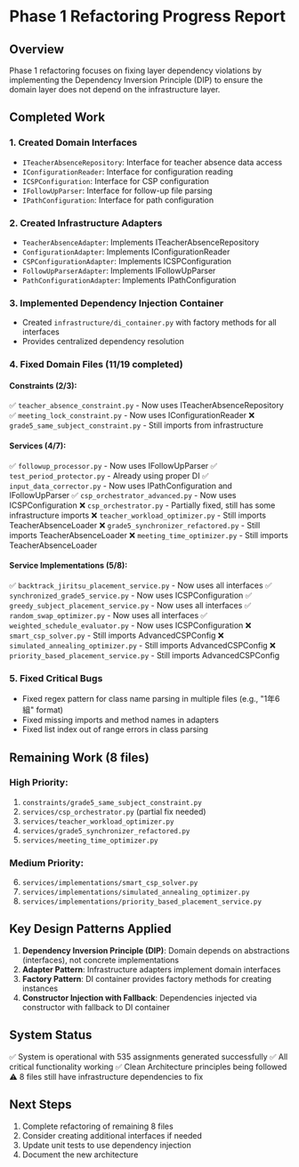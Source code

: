 # Phase 1 Refactoring Progress Report

## Overview
Phase 1 refactoring focuses on fixing layer dependency violations by implementing the Dependency Inversion Principle (DIP) to ensure the domain layer does not depend on the infrastructure layer.

## Completed Work

### 1. Created Domain Interfaces
- `ITeacherAbsenceRepository`: Interface for teacher absence data access
- `IConfigurationReader`: Interface for configuration reading  
- `ICSPConfiguration`: Interface for CSP configuration
- `IFollowUpParser`: Interface for follow-up file parsing
- `IPathConfiguration`: Interface for path configuration

### 2. Created Infrastructure Adapters
- `TeacherAbsenceAdapter`: Implements ITeacherAbsenceRepository
- `ConfigurationAdapter`: Implements IConfigurationReader
- `CSPConfigurationAdapter`: Implements ICSPConfiguration
- `FollowUpParserAdapter`: Implements IFollowUpParser
- `PathConfigurationAdapter`: Implements IPathConfiguration

### 3. Implemented Dependency Injection Container
- Created `infrastructure/di_container.py` with factory methods for all interfaces
- Provides centralized dependency resolution

### 4. Fixed Domain Files (11/19 completed)

#### Constraints (2/3):
✅ `teacher_absence_constraint.py` - Now uses ITeacherAbsenceRepository
✅ `meeting_lock_constraint.py` - Now uses IConfigurationReader
❌ `grade5_same_subject_constraint.py` - Still imports from infrastructure

#### Services (4/7):
✅ `followup_processor.py` - Now uses IFollowUpParser
✅ `test_period_protector.py` - Already using proper DI
✅ `input_data_corrector.py` - Now uses IPathConfiguration and IFollowUpParser
✅ `csp_orchestrator_advanced.py` - Now uses ICSPConfiguration
❌ `csp_orchestrator.py` - Partially fixed, still has some infrastructure imports
❌ `teacher_workload_optimizer.py` - Still imports TeacherAbsenceLoader
❌ `grade5_synchronizer_refactored.py` - Still imports TeacherAbsenceLoader
❌ `meeting_time_optimizer.py` - Still imports TeacherAbsenceLoader

#### Service Implementations (5/8):
✅ `backtrack_jiritsu_placement_service.py` - Now uses all interfaces
✅ `synchronized_grade5_service.py` - Now uses ICSPConfiguration
✅ `greedy_subject_placement_service.py` - Now uses all interfaces
✅ `random_swap_optimizer.py` - Now uses all interfaces
✅ `weighted_schedule_evaluator.py` - Now uses ICSPConfiguration
❌ `smart_csp_solver.py` - Still imports AdvancedCSPConfig
❌ `simulated_annealing_optimizer.py` - Still imports AdvancedCSPConfig
❌ `priority_based_placement_service.py` - Still imports AdvancedCSPConfig

### 5. Fixed Critical Bugs
- Fixed regex pattern for class name parsing in multiple files (e.g., "1年6組" format)
- Fixed missing imports and method names in adapters
- Fixed list index out of range errors in class parsing

## Remaining Work (8 files)

### High Priority:
1. `constraints/grade5_same_subject_constraint.py`
2. `services/csp_orchestrator.py` (partial fix needed)
3. `services/teacher_workload_optimizer.py`
4. `services/grade5_synchronizer_refactored.py`
5. `services/meeting_time_optimizer.py`

### Medium Priority:
6. `services/implementations/smart_csp_solver.py`
7. `services/implementations/simulated_annealing_optimizer.py`
8. `services/implementations/priority_based_placement_service.py`

## Key Design Patterns Applied

1. **Dependency Inversion Principle (DIP)**: Domain depends on abstractions (interfaces), not concrete implementations
2. **Adapter Pattern**: Infrastructure adapters implement domain interfaces
3. **Factory Pattern**: DI container provides factory methods for creating instances
4. **Constructor Injection with Fallback**: Dependencies injected via constructor with fallback to DI container

## System Status
✅ System is operational with 535 assignments generated successfully
✅ All critical functionality working
✅ Clean Architecture principles being followed
⚠️ 8 files still have infrastructure dependencies to fix

## Next Steps
1. Complete refactoring of remaining 8 files
2. Consider creating additional interfaces if needed
3. Update unit tests to use dependency injection
4. Document the new architecture